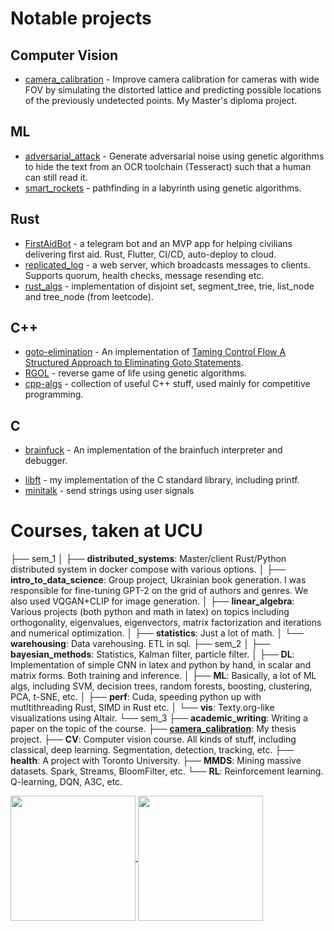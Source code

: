 # Notable projects
## Computer Vision
- [camera_calibration](https://github.com/anstadnik/camera_calibration) - Improve camera calibration for cameras with wide FOV by
simulating the distorted lattice and predicting possible locations of the
previously undetected points. My Master's diploma project.

## ML
- [adversarial_attack](https://github.com/anstadnik/adversarial_attack) - Generate adversarial noise using genetic algorithms to hide the text from an OCR toolchain (Tesseract) such that a human can still read it.
- [smart_rockets](https://github.com/anstadnik/smart_rockets) - pathfinding in a labyrinth using genetic algorithms.

## Rust
- [FirstAidBot](https://github.com/anstadnik/FirstAidBot/) - a telegram bot and an MVP app for helping civilians delivering first aid. Rust, Flutter, CI/CD, auto-deploy to cloud.
- [replicated_log](https://github.com/anstadnik/replicated_log) - a web server, which broadcasts messages to clients. Supports quorum, health checks, message resending etc.
- [rust_algs](https://github.com/anstadnik/rust_algs) - implementation of disjoint set, segment_tree, trie, list_node and tree_node (from leetcode).

## C++
- [goto-elimination](https://github.com/anstadnik/goto-elimination) - An implementation of [Taming Control Flow A Structured Approach to Eliminating Goto Statements](https://www.researchgate.net/publication/2609386_Taming_Control_Flow_A_Structured_Approach_to_Eliminating_Goto_Statements).
- [RGOL](https://github.com/anstadnik/RGOL) - reverse game of life using genetic algorithms.
- [cpp-algs](https://github.com/anstadnik/cpp_algs) - collection of useful C++
stuff, used mainly for competitive programming.

## C
- [brainfuck](https://github.com/anstadnik/brainfuck) - An implementation of the brainfuch interpreter and debugger.
<!-- [fdf](https://github.com/anstadnik/fdf) - TODO -->
<!-- [filler](https://github.com/anstadnik/filler) - TODO -->
<!-- [fillit](https://github.com/anstadnik/fillit) - TODO -->
<!-- [ft_printf](https://github.com/anstadnik/ft_printf) - my implementation of printf. Supports TODO -->
<!-- [get_next_line](https://github.com/anstadnik/get_next_line) - read lines from file. Doesn't jump, manages internal linked list -->
<!-- state. -->
<!-- [lem-in](https://github.com/anstadnik/lem-in) - TODO -->
- [libft](https://github.com/anstadnik/libft) - my implementation of the C standard library, including printf.
- [minitalk](https://github.com/anstadnik/minitalk) - send strings using user signals

# Courses, taken at UCU
├── sem_1
│   ├── **distributed_systems**: Master/client Rust/Python distributed system in docker compose with various options.
│   ├── **intro_to_data_science**: Group project, Ukrainian book generation. I was responsible for fine-tuning GPT-2 on the grid of authors and genres. We also used VQGAN+CLIP for image generation.
│   ├── **linear_algebra**: Various projects (both python and math in latex) on topics including orthogonality, eigenvalues, eigenvectors, matrix factorization and iterations and numerical optimization.
│   ├── **statistics**: Just a lot of math.
│   └── **warehousing**: Data varehousing. ETL in sql.
├── sem_2
│   ├── **bayesian_methods**: Statistics, Kalman filter, particle filter.
│   ├── **DL**: Implementation of simple CNN in latex and python by hand, in scalar and matrix forms. Both training and inference.
│   ├── **ML**: Basically, a lot of ML algs, including SVM, decision trees, random forests, boosting, clustering, PCA, t-SNE, etc.
│   ├── **perf**: Cuda, speeding python up with mutltithreading Rust, SIMD in Rust etc.
│   └── **vis**: Texty.org-like visualizations using Altair.
└── sem_3
    ├── **academic_writing**: Writing a paper on the topic of the course.
    ├── **[camera_calibration](https://github.com/anstadnik/camera_calibration)**: My thesis project.
    ├── **CV**: Computer vision course. All kinds of stuff, including classical, deep learning. Segmentation, detection, tracking, etc.
    ├── **health**: A project with Toronto University.
    ├── **MMDS**: Mining massive datasets. Spark, Streams, BloomFilter, etc.
    └── **RL**: Reinforcement learning. Q-learning, DQN, A3C, etc.

<!-- # IDK -->
<!-- n-puzzle TODO -->

<a href="https://github.com/anuraghazra/github-readme-stats">
  <img height=200 align="center" src="https://github-readme-stats.vercel.app/api?username=anstadnik" />
</a>
<a href="https://github.com/anuraghazra/convoychat">
  <!-- <img height=200 align="center" src="https://github-readme-stats.vercel.app/api/top-langs?username=anstadnik&layout=compact&langs_count=10&card_width=320&size_weight=0&count_weight=1" /> -->
  <img height=200 align="center" src="https://github-readme-stats.vercel.app/api/top-langs?username=anstadnik&layout=compact&langs_count=10&card_width=320&hide=Jupyter%20Notebook,Matlab" />
</a>
